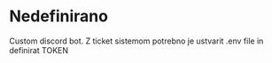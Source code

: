 # Nedefinirano
Custom discord bot. Z ticket sistemom potrebno je ustvarit .env file in definirat TOKEN
